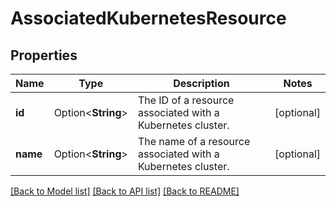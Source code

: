 # AssociatedKubernetesResource

## Properties

Name | Type | Description | Notes
------------ | ------------- | ------------- | -------------
**id** | Option<**String**> | The ID of a resource associated with a Kubernetes cluster. | [optional]
**name** | Option<**String**> | The name of a resource associated with a Kubernetes cluster. | [optional]

[[Back to Model list]](../README.md#documentation-for-models) [[Back to API list]](../README.md#documentation-for-api-endpoints) [[Back to README]](../README.md)


